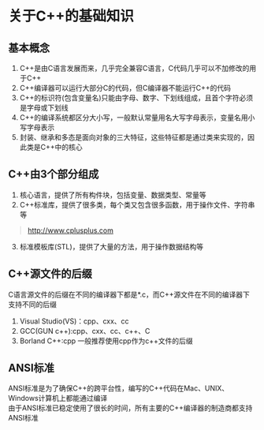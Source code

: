 # 关于C++的基础知识


## 基本概念
1. C++是由C语言发展而来，几乎完全兼容C语言，C代码几乎可以不加修改的用于C++  
2. C++编译器可以运行大部分C的代码，但C编译器不能运行C++的代码  
3. C++的标识符(包含变量名)只能由字母、数字、下划线组成，且首个字符必须是字母或下划线  
4. C++的编译系统都区分大小写，一般默认常量用名大写字母表示，变量名用小写字母表示   
5. 封装、继承和多态是面向对象的三大特征，这些特征都是通过类来实现的，因此类是C++中的核心  

## C++由3个部分组成
1. 核心语言，提供了所有构件块，包括变量、数据类型、常量等  
2. C++标准库，提供了很多类，每个类又包含很多函数，用于操作文件、字符串等  
> http://www.cplusplus.com
3. 标准模板库(STL)，提供了大量的方法，用于操作数据结构等

## C++源文件的后缀 
C语言源文件的后缀在不同的编译器下都是\*.c，而C++源文件在不同的编译器下支持不同的后缀  
1. Visual Studio(VS)：cpp、cxx、cc
2. GCC(GUN c++):cpp、cxx、cc、c++、C
3. Borland C++:cpp
一般推荐使用cpp作为c++文件的后缀  

## ANSI标准
ANSI标准是为了确保C++的跨平台性，编写的C++代码在Mac、UNIX、Windows计算机上都能通过编译  
由于ANSI标准已稳定使用了很长的时间，所有主要的C++编译器的制造商都支持ANSI标准  



